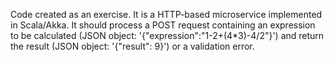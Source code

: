 Code created as an exercise. It is a HTTP-based microservice implemented in Scala/Akka.
It should process a POST request containing an expression to be calculated (JSON object: '{"expression":"1-2+(4*3)-4/2"}') and return the result (JSON object: '{"result": 9}') or a validation error.